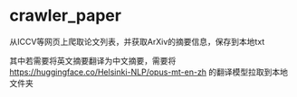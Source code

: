# crawler_paper
从ICCV等网页上爬取论文列表，并获取ArXiv的摘要信息，保存到本地txt

其中若需要将英文摘要翻译为中文摘要，需要将 https://huggingface.co/Helsinki-NLP/opus-mt-en-zh 的翻译模型拉取到本地文件夹